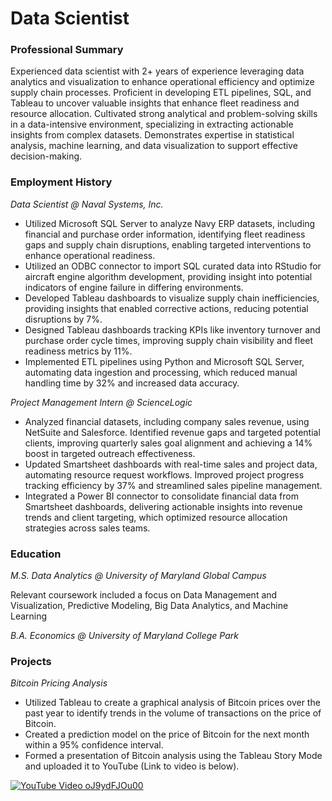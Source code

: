 # Data Scientist

### Professional Summary

Experienced data scientist with 2+ years of experience leveraging data analytics and visualization to enhance operational efficiency and optimize supply chain processes. Proficient in developing ETL pipelines, SQL, and Tableau to uncover valuable insights that enhance fleet readiness and resource allocation. Cultivated strong analytical and problem-solving skills in a data-intensive environment, specializing in extracting actionable insights from complex datasets. Demonstrates expertise in statistical analysis, machine learning, and data visualization to support effective decision-making.

### Employment History

*Data Scientist @ Naval Systems, Inc.*

-	Utilized Microsoft SQL Server to analyze Navy ERP datasets, including financial and purchase order information, identifying fleet readiness gaps and supply chain disruptions, enabling targeted interventions to enhance operational readiness.
-	Utilized an ODBC connector to import SQL curated data into RStudio for aircraft engine algorithm development, providing insight into potential indicators of engine failure in differing environments.
-	Developed Tableau dashboards to visualize supply chain inefficiencies, providing insights that enabled corrective actions, reducing potential disruptions by 7%.
-	Designed Tableau dashboards tracking KPIs like inventory turnover and purchase order cycle times, improving supply chain visibility and fleet readiness metrics by 11%.
-	Implemented ETL pipelines using Python and Microsoft SQL Server, automating data ingestion and processing, which reduced manual handling time by 32% and increased data accuracy.

*Project Management Intern @ ScienceLogic*

-	Analyzed financial datasets, including company sales revenue, using NetSuite and Salesforce. Identified revenue gaps and targeted potential clients, improving quarterly sales goal alignment and achieving a 14% boost in targeted outreach effectiveness.
-	Updated Smartsheet dashboards with real-time sales and project data, automating resource request workflows. Improved project progress tracking efficiency by 37% and streamlined sales pipeline management.
-	Integrated a Power BI connector to consolidate financial data from Smartsheet dashboards, delivering actionable insights into revenue trends and client targeting, which optimized resource allocation strategies across sales teams.

### Education

*M.S. Data Analytics @ University of Maryland Global Campus*

Relevant coursework included a focus on Data Management and Visualization, Predictive Modeling, Big Data Analytics, and Machine Learning

*B.A. Economics @ University of Maryland College Park*

### Projects

*Bitcoin Pricing Analysis*

-	Utilized Tableau to create a graphical analysis of Bitcoin prices over the past year to identify trends in the volume of transactions on the price of Bitcoin.
-	Created a prediction model on the price of Bitcoin for the next month within a 95% confidence interval.
-	Formed a presentation of Bitcoin analysis using the Tableau Story Mode and uploaded it to YouTube (Link to video is below).

[![YouTube Video oJ9ydFJOu00](https://img.youtube.com/vi/oJ9ydFJOu00/maxresdefault.jpg)](https://www.youtube.com/watch?v=oJ9ydFJOu00)
